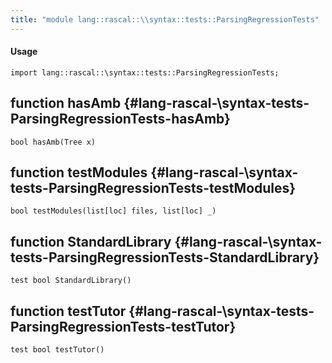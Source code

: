 ```yaml
---
title: "module lang::rascal::\\syntax::tests::ParsingRegressionTests"
---
```


#### Usage

`import lang::rascal::\syntax::tests::ParsingRegressionTests;`


## function hasAmb {#lang-rascal-\syntax-tests-ParsingRegressionTests-hasAmb}

```rascal
bool hasAmb(Tree x)

```

## function testModules {#lang-rascal-\syntax-tests-ParsingRegressionTests-testModules}

```rascal
bool testModules(list[loc] files, list[loc] _)

```

## function StandardLibrary {#lang-rascal-\syntax-tests-ParsingRegressionTests-StandardLibrary}

```rascal
test bool StandardLibrary()

```

## function testTutor {#lang-rascal-\syntax-tests-ParsingRegressionTests-testTutor}

```rascal
test bool testTutor()

```

